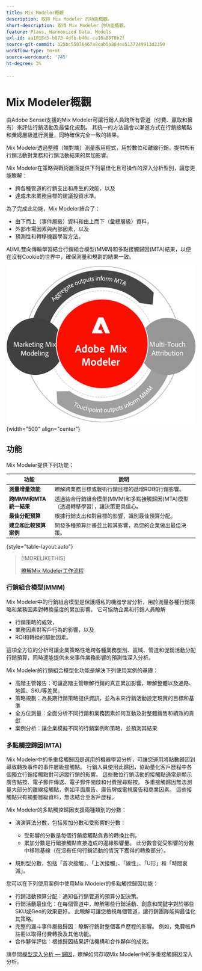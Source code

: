 ```yaml
---
title: Mix Modeler概觀
description: 取得 Mix Modeler 的功能概觀。
short-description: 取得 Mix Modeler 的功能概觀。
feature: Plans, Harmonized Data, Models
exl-id: aa1018d5-b073-4dfb-b40c-ca16a8970b2f
source-git-commit: 325bc55076467a8cab5a884ea5137249913d2350
workflow-type: tm+mt
source-wordcount: '745'
ht-degree: 3%

---
```


# Mix Modeler概觀

由Adobe Sensei支援的Mix Modeler可讓行銷人員跨所有管道（付費、贏取和擁有）來評估行銷活動及最佳化規劃。 其統一的方法論會以漸進方式在行銷接觸點和彙總層級進行測量，同時確保完全一致的結果。

Mix Modeler透過整體（端對端）測量應用程式，用於數位和離線行銷，提供所有行銷活動對業務和行銷活動結果的累加影響。

Mix Modeler在策略與戰術層面提供下列最佳化且可操作的深入分析型別，讓您更能瞭解：

* 跨各種管道的行銷支出和產生的效能，以及
* 達成未來業務目標的建議投資水準。


為了完成此功能，Mix Modeler結合了：

* 由下而上（事件層級）資料和由上而下（彙總層級）資料，
* 外部市場因素與內部因素，以及
* 預測性和轉移機器學習方法。

AI/ML雙向傳輸學習結合行銷組合模型(MMM)和多點接觸歸因(MTA)結果，以便在沒有Cookie的世界中，確保測量和規劃的結果一致。

![雙向傳輸學習](/help/assets/birdirectional-transfer-learning.png){width="500" align="center"}


## 功能

Mix Modeler提供下列功能：

| 功能 | 說明 |
|---|---|
| **測量增量效能** | 瞭解跨業務目標或戰術行銷目標的遞增ROI和行銷影響。 |
| **跨MMM和MTA統一結果** | 透過結合行銷組合模型(MMM)和多點接觸歸因(MTA)模型（透過轉移學習），讓決策更具信心。 |
| **最佳分配預算** | 根據行銷支出和對目標的影響，識別最佳預算分配。 |
| **建立和比較預算案例** | 開發多種預算計畫並比較其影響，為您的企業做出最佳決策。 |

{style="table-layout:auto"}

>[!MORELIKETHIS]
>
>[瞭解Mix Modeler工作流程](workflow.md)


### 行銷組合模型(MMM)

Mix Modeler中的行銷組合模型是保護隱私的機器學習分析，用於測量各種行銷策略和業務因素對轉換量度的累加影響。 它可協助企業和行銷人員瞭解

* 行銷策略的成效，
* 業務因素對客戶行為的影響，以及
* ROI和轉換的驅動因素。

這項全方位的分析可讓企業策略性地跨各種業務型別、區域、管道和促銷活動分配行銷預算，同時還能提供未來事件業務影響的預測性深入分析。

Mix Modeler的行銷組合模型化功能是解決下列使用案例的基礎：

* 高階主管報告：可讓高階主管瞭解行銷的真正累加影響，瞭解整體以及通路、地區、SKU等差異。
* 策略規劃：為長期行銷策略提供資訊，並為未來行銷活動設定現實的目標和基準
* 全方位測量：全面分析不同行銷和業務因素如何互動及對整體銷售和績效的貢獻
* 案例分析：讓企業模擬不同的行銷案例和策略，並預測其結果


### 多點觸控歸因(MTA)

Mix Modeler中的多重接觸歸因是選用的機器學習分析，可讓您運用將點數歸因到導致轉換事件的事件層級接觸點。 行銷人員使用此歸因，協助量化客戶歷程中各個獨立行銷接觸點對可追蹤行銷的影響。 這些數位行銷活動的接觸點通常是顯示廣告點按、電子郵件傳送、電子郵件開啟和付費搜尋點按。 多重接觸歸因無法測量大部分的離線接觸點，例如平面廣告、廣告牌或電視廣告和商業因素。 這些接觸點只有摘要層級資料，無法結合至客戶歷程。

Mix Modeler的多點觸控歸因支援兩種類別的分數：

* 演演算法分數，包括累加分數和受影響的分數：
   * 受影響的分數是每個行銷接觸點負責的轉換比例。
   * 累加分數是行銷接觸點直接造成的邊緣影響量。 此分數會從受影響的分數中移除基線（在沒有任何行銷活動的情況下獲得的轉換部分）。

* 規則型分數，包括「首次接觸」、「上次接觸」、「線性」、「U形」和「時間衰減」。

您可以在下列使用案例中使用Mix Modeler的多點觸控歸因功能：

* 行銷活動預算分配：通知各行銷管道的預算分配決策。
* 行銷活動最佳化：在每個管道中，瞭解哪些行銷活動、創意和關鍵字對於哪些SKU或Geo的效果更好。 此瞭解可讓您檢視每個管道，讓行銷團隊能夠最佳化其策略。
* 完整的漏斗事件層級歸因：瞭解行銷對整個客戶歷程的影響。 例如，免費帳戶註冊以取得付費轉換及其他功能。
* 合作夥伴評估：根據歸因結果評估機構和合作夥伴的成效。

請參閱[模型深入分析 — 歸因](../models/insights.md#attribution)，瞭解如何存取Mix Modeler中的多重接觸歸因深入分析。


